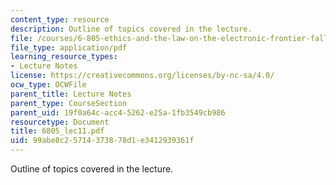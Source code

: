 ```yaml
---
content_type: resource
description: Outline of topics covered in the lecture.
file: /courses/6-805-ethics-and-the-law-on-the-electronic-frontier-fall-2005/99abe8c25714373878d1e3412939361f_6805_lec11.pdf
file_type: application/pdf
learning_resource_types:
- Lecture Notes
license: https://creativecommons.org/licenses/by-nc-sa/4.0/
ocw_type: OCWFile
parent_title: Lecture Notes
parent_type: CourseSection
parent_uid: 19f0a64c-acc4-5262-e25a-1fb3549cb986
resourcetype: Document
title: 6805_lec11.pdf
uid: 99abe8c2-5714-3738-78d1-e3412939361f
---
```

Outline of topics covered in the lecture.